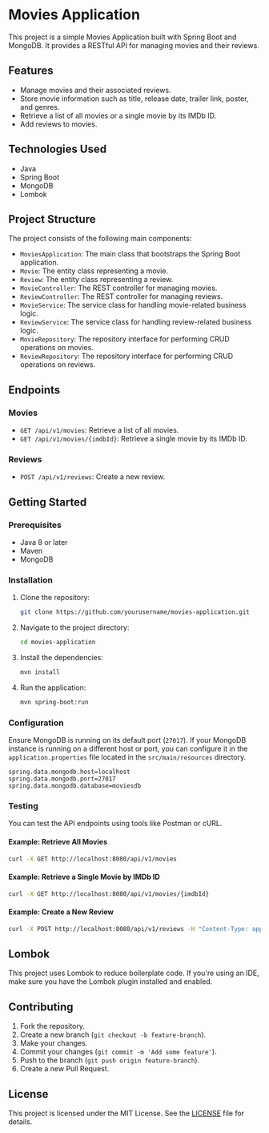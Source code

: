 # Movies Application

This project is a simple Movies Application built with Spring Boot and MongoDB. It provides a RESTful API for managing movies and their reviews.

## Features

- Manage movies and their associated reviews.
- Store movie information such as title, release date, trailer link, poster, and genres.
- Retrieve a list of all movies or a single movie by its IMDb ID.
- Add reviews to movies.

## Technologies Used

- Java
- Spring Boot
- MongoDB
- Lombok

## Project Structure

The project consists of the following main components:

- `MoviesApplication`: The main class that bootstraps the Spring Boot application.
- `Movie`: The entity class representing a movie.
- `Review`: The entity class representing a review.
- `MovieController`: The REST controller for managing movies.
- `ReviewController`: The REST controller for managing reviews.
- `MovieService`: The service class for handling movie-related business logic.
- `ReviewService`: The service class for handling review-related business logic.
- `MovieRepository`: The repository interface for performing CRUD operations on movies.
- `ReviewRepository`: The repository interface for performing CRUD operations on reviews.

## Endpoints

### Movies

- `GET /api/v1/movies`: Retrieve a list of all movies.
- `GET /api/v1/movies/{imdbId}`: Retrieve a single movie by its IMDb ID.

### Reviews

- `POST /api/v1/reviews`: Create a new review.

## Getting Started

### Prerequisites

- Java 8 or later
- Maven
- MongoDB

### Installation

1. Clone the repository:
   ```bash
   git clone https://github.com/yourusername/movies-application.git
   ```
2. Navigate to the project directory:
   ```bash
   cd movies-application
   ```
3. Install the dependencies:
   ```bash
   mvn install
   ```
4. Run the application:
   ```bash
   mvn spring-boot:run
   ```

### Configuration

Ensure MongoDB is running on its default port (`27017`). If your MongoDB instance is running on a different host or port, you can configure it in the `application.properties` file located in the `src/main/resources` directory.

```properties
spring.data.mongodb.host=localhost
spring.data.mongodb.port=27017
spring.data.mongodb.database=moviesdb
```

### Testing

You can test the API endpoints using tools like Postman or cURL.

#### Example: Retrieve All Movies

```bash
curl -X GET http://localhost:8080/api/v1/movies
```

#### Example: Retrieve a Single Movie by IMDb ID

```bash
curl -X GET http://localhost:8080/api/v1/movies/{imdbId}
```

#### Example: Create a New Review

```bash
curl -X POST http://localhost:8080/api/v1/reviews -H "Content-Type: application/json" -d '{"reviewBody": "Great movie!", "imdbId": "tt1234567"}'
```

## Lombok

This project uses Lombok to reduce boilerplate code. If you're using an IDE, make sure you have the Lombok plugin installed and enabled.

## Contributing

1. Fork the repository.
2. Create a new branch (`git checkout -b feature-branch`).
3. Make your changes.
4. Commit your changes (`git commit -m 'Add some feature'`).
5. Push to the branch (`git push origin feature-branch`).
6. Create a new Pull Request.

## License

This project is licensed under the MIT License. See the [LICENSE](LICENSE) file for details.
